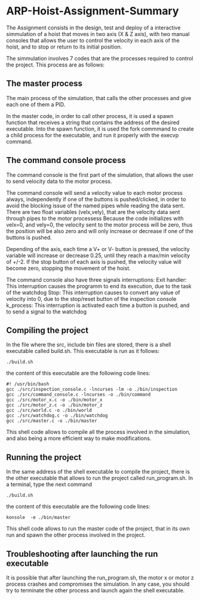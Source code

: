 # ARP-Hoist-Assignment-Summary

The Assignment consists in the design, test and deploy of a interactive simmulation of a hoist that moves in two axis (X & Z axis), with two manual consoles that allows the user to control the velocity in each axis of the hoist, and to stop or return to its initial position.

The simmulation involves 7 codes that are the processes required to control the project. This process are as follows:


## The master process
The main process of the simulation, that calls the other processes and give each one of them a PID.

In the master code, in order to call other process, it is used a spawn function that receives a string that contains the address of the desired executable. Into the spawn function, it is used the fork commmand to create a child process for the executable, and run it properly with the execvp command.

## The command console process
The command console is the first part of the simulation, that allows the user to send velocity data to the motor process.

The command console will send a velocity value to each motor process always, independently if one of the buttons is pushed/clicked, in order to avoid the blocking issue of the named pipes while reading the data sent. There are two float variables (velx,vely), that are the velocity data sent through pipes to the motor processess
Because the code initializes with velx=0, and vely=0, the velocity sent to the motor process will be zero, thus the position will be also zero and will only increase or decrease if one of the buttons is pushed. 

Depending of the axis, each time a V+ or V- button is pressed, the velocity variable will increase or decrease 0.25, until they reach a max/min velocity of +/-2. If the stop button of each axis is pushed, the velocity value will become zero, stopping the movement of the hoist.

The command console also have three signals interruptions: 
  Exit handler: This interruption causes the programm to end its execution, due to the task of the watchdog
  Stop: This interruption causes to convert any value of velocity into 0, due to the stop/reset button of the inspection console
  k_process: This interruption is activated each time a button is pushed, and to send a signal to the watchdog

## Compiling the project

In the file where the src, include bin files are stored, there is a shell executable called build.sh. This executable is run as it follows:

```console
./build.sh
```
the content of this executable are the following code lines:
```console
#! /usr/bin/bash
gcc ./src/inspection_console.c -lncurses -lm -o ./bin/inspection
gcc ./src/command_console.c -lncurses -o ./bin/command
gcc ./src/motor_x.c -o ./bin/motor_x
gcc ./src/motor_z.c -o ./bin/motor_z
gcc ./src/world.c -o ./bin/world
gcc ./src/watchdog.c -o ./bin/watchdog
gcc ./src/master.c -o ./bin/master
```
This shell code allows to compile all the process involved in the simulation, and also being a more efficient way to make modifications.

## Running the project

In the same address of the shell executable to compile the project, there is the other executable that allows to run the project called run_program.sh. In a terminal, type the next command

```console
./build.sh
```
the content of this executable are the following code lines:

```console
konsole  -e ./bin/master
```
This shell code allows to run the master code of the project, that in its own run and spawn the other process involved in the project.

## Troubleshooting after launching the run executable

It is possible that after launching the run_program.sh, the motor x or motor z process crashes and compromises the simulation. In any case, you should try to terminate the other process and launch again the shell executable.
